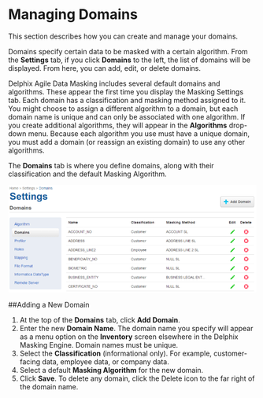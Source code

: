 # Managing Domains

This section describes how you can create and manage your domains.

Domains specify certain data to be masked with a certain algorithm. From the **Settings** tab, if you click **Domains** to the left, the list of domains will be displayed. From here, you can add, edit, or delete domains.

Delphix Agile Data Masking includes several default domains and algorithms. These appear the first time you display the Masking Settings tab. Each domain has a classification and masking method assigned to it. You might choose to assign a different algorithm to a domain, but each domain name is unique and can only be associated with one algorithm. If you create additional algorithms, they will appear in the **Algorithms** drop-down menu. Because each algorithm you use must have a unique domain, you must add a domain (or reassign an existing domain) to use any other algorithms.

The **Domains** tab is where you define domains, along with their classification and the default Masking Algorithm.

![](./media/domains.png)

##Adding a New Domain
1. At the top of the **Domains** tab, click **Add Domain**.
2. Enter the new **Domain Name**. The domain name you specify will appear as a menu option on the **Inventory** screen elsewhere in the Delphix Masking Engine. Domain names must be unique.
3. Select the **Classification** (informational only). For example, customer-facing data, employee data, or company data.
4. Select a default **Masking Algorithm** for the new domain. 
5. Click **Save**.
To delete any domain, click the Delete icon to the far right of the domain name.